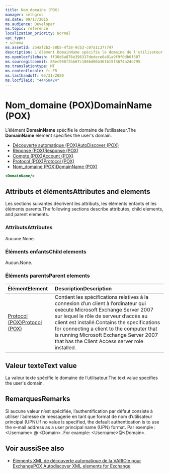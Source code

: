 ```yaml
---
title: Nom_domaine (POX)
manager: sethgros
ms.date: 09/17/2015
ms.audience: Developer
ms.topic: reference
localization_priority: Normal
api_type:
- schema
ms.assetid: 2b4af2b2-58b5-4f28-9cb3-c07a11377747
description: L’élément DomainName spécifie le domaine de l’utilisateur.
ms.openlocfilehash: ff38d6a876e396317dedece0a81a9f9f0db0f587
ms.sourcegitcommit: 88ec988f2bb67c1866d06b361615f3674a24e795
ms.translationtype: MT
ms.contentlocale: fr-FR
ms.lasthandoff: 05/31/2020
ms.locfileid: "44458424"
---
```

# <a name="domainname-pox"></a><span data-ttu-id="a2b12-103">Nom_domaine (POX)</span><span class="sxs-lookup"><span data-stu-id="a2b12-103">DomainName (POX)</span></span>

<span data-ttu-id="a2b12-104">L’élément **DomainName** spécifie le domaine de l’utilisateur.</span><span class="sxs-lookup"><span data-stu-id="a2b12-104">The **DomainName** element specifies the user's domain.</span></span> 
  
- [<span data-ttu-id="a2b12-105">Découverte automatique (POX)</span><span class="sxs-lookup"><span data-stu-id="a2b12-105">AutoDiscover (POX)</span></span>](autodiscover-pox.md)  
- [<span data-ttu-id="a2b12-106">Réponse (POX)</span><span class="sxs-lookup"><span data-stu-id="a2b12-106">Response (POX)</span></span>](response-pox.md)  
- [<span data-ttu-id="a2b12-107">Compte (POX)</span><span class="sxs-lookup"><span data-stu-id="a2b12-107">Account (POX)</span></span>](account-pox.md) 
- [<span data-ttu-id="a2b12-108">Protocol (POX)</span><span class="sxs-lookup"><span data-stu-id="a2b12-108">Protocol (POX)</span></span>](protocol-pox.md) 
- [<span data-ttu-id="a2b12-109">Nom_domaine (POX)</span><span class="sxs-lookup"><span data-stu-id="a2b12-109">DomainName (POX)</span></span>](domainname-pox.md)
  
```xml
<DomainName/>
```

## <a name="attributes-and-elements"></a><span data-ttu-id="a2b12-110">Attributs et éléments</span><span class="sxs-lookup"><span data-stu-id="a2b12-110">Attributes and elements</span></span>

<span data-ttu-id="a2b12-111">Les sections suivantes décrivent les attributs, les éléments enfants et les éléments parents.</span><span class="sxs-lookup"><span data-stu-id="a2b12-111">The following sections describe attributes, child elements, and parent elements.</span></span>
  
### <a name="attributes"></a><span data-ttu-id="a2b12-112">Attributs</span><span class="sxs-lookup"><span data-stu-id="a2b12-112">Attributes</span></span>

<span data-ttu-id="a2b12-113">Aucune.</span><span class="sxs-lookup"><span data-stu-id="a2b12-113">None.</span></span>
  
### <a name="child-elements"></a><span data-ttu-id="a2b12-114">Éléments enfants</span><span class="sxs-lookup"><span data-stu-id="a2b12-114">Child elements</span></span>

<span data-ttu-id="a2b12-115">Aucun.</span><span class="sxs-lookup"><span data-stu-id="a2b12-115">None.</span></span>
  
### <a name="parent-elements"></a><span data-ttu-id="a2b12-116">Éléments parents</span><span class="sxs-lookup"><span data-stu-id="a2b12-116">Parent elements</span></span>

|<span data-ttu-id="a2b12-117">**Élément**</span><span class="sxs-lookup"><span data-stu-id="a2b12-117">**Element**</span></span>|<span data-ttu-id="a2b12-118">**Description**</span><span class="sxs-lookup"><span data-stu-id="a2b12-118">**Description**</span></span>|
|:-----|:-----|
|[<span data-ttu-id="a2b12-119">Protocol (POX)</span><span class="sxs-lookup"><span data-stu-id="a2b12-119">Protocol (POX)</span></span>](protocol-pox.md) <br/> |<span data-ttu-id="a2b12-120">Contient les spécifications relatives à la connexion d’un client à l’ordinateur qui exécute Microsoft Exchange Server 2007 sur lequel le rôle de serveur d’accès au client est installé.</span><span class="sxs-lookup"><span data-stu-id="a2b12-120">Contains the specifications for connecting a client to the computer that is running Microsoft Exchange Server 2007 that has the Client Access server role installed.</span></span>  <br/> |
   
## <a name="text-value"></a><span data-ttu-id="a2b12-121">Valeur texte</span><span class="sxs-lookup"><span data-stu-id="a2b12-121">Text value</span></span>

<span data-ttu-id="a2b12-122">La valeur texte spécifie le domaine de l’utilisateur.</span><span class="sxs-lookup"><span data-stu-id="a2b12-122">The text value specifies the user's domain.</span></span>
  
## <a name="remarks"></a><span data-ttu-id="a2b12-123">Remarques</span><span class="sxs-lookup"><span data-stu-id="a2b12-123">Remarks</span></span>

<span data-ttu-id="a2b12-124">Si aucune valeur n’est spécifiée, l’authentification par défaut consiste à utiliser l’adresse de messagerie en tant que format de nom d’utilisateur principal (UPN).</span><span class="sxs-lookup"><span data-stu-id="a2b12-124">If no value is specified, the default authentication is to use the e-mail address as a user principal name (UPN) format.</span></span> <span data-ttu-id="a2b12-125">Par exemple : \<Username\> @ \<Domain\> .</span><span class="sxs-lookup"><span data-stu-id="a2b12-125">For example: \<Username\>@\<Domain\>.</span></span>
  
## <a name="see-also"></a><span data-ttu-id="a2b12-126">Voir aussi</span><span class="sxs-lookup"><span data-stu-id="a2b12-126">See also</span></span>

- [<span data-ttu-id="a2b12-127">Éléments XML de découverte automatique de la VARIOle pour Exchange</span><span class="sxs-lookup"><span data-stu-id="a2b12-127">POX Autodiscover XML elements for Exchange</span></span>](pox-autodiscover-xml-elements-for-exchange.md)

